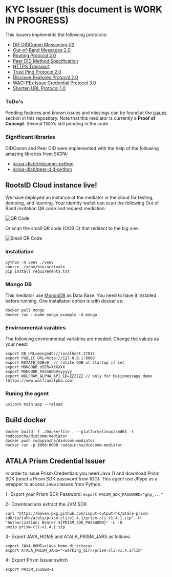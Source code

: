 # KYC Issuer (this document is WORK IN PROGRESS)


This Issuers implements the following protocols:

* [DIF DIDComm Messaging V2](https://identity.foundation/didcomm-messaging/spec/)
* [Out-of-Band Messages 2.0](https://identity.foundation/didcomm-messaging/spec/#out-of-band-messages)
* [Routing Protocol 2.0](https://identity.foundation/didcomm-messaging/spec/#routing-protocol-20)
* [Peer DID Method Specification](https://identity.foundation/peer-did-method-spec/)
* [HTTPS Transport](https://identity.foundation/didcomm-messaging/spec/#https)
* [Trust Ping Protocol 2.0](https://identity.foundation/didcomm-messaging/spec/#trust-ping-protocol-20)
* [Discover Features Protocol 2.0](https://identity.foundation/didcomm-messaging/spec/#discover-features-protocol-20)
* [WACI PEx Issue Credential Protocol 3.0]()
* [Shorten URL Protocol 1.0]()

### ToDo's
Pending features and known issues and missings can be found at the [issues]([issues](https://github.com/roots-id/didcomm-mediator/issues)) section in this repository.
Note that this mediator is currently a **Proof of Concept**. Several `TODO`'s still pending in the code.

### Significant libraries
DIDComm and Peer DID were implemented with the help of the following amazing libraries from SICPA:
* [sicpa-dlab/didcomm-python](https://github.com/sicpa-dlab/didcomm-python)
* [sicpa-dlab/peer-did-python](https://github.com/sicpa-dlab/peer-did-python)

## RootsID Cloud instance live!
We have deployed an instance of the mediator in the cloud for testing, demoing, and learning.
Your identity wallet can scan the following Out of Band invitation QR code and request mediation:

![QR Code](https://mediator.rootsid.cloud/oob_qrcode)

Or scan the small QR code (OOB D) that redirect to the big one:

![Small QR Code](https://mediator.rootsid.cloud/oob_small_qrcode)


### Installation
```
python -m venv ./venv 
source ./venv/bin/activate
pip install requirements.txt
```
### Mongo DB
This mediator use [MongoDB](https://www.mongodb.com) as Data Base. You need to have it installed before running. One installaton option is with docker as:
```
docker pull mongo
docker run --name mongo_example -d mongo
```

### Envirnomental varables
The following environmental variables are needed. Change the values as your need:
```
export DB_URL=mongodb://localhost:27017
export PUBLIC_URL=http://127.0.0.1:8000
export ROTATE_OOB=0  // rotate OOB at startup if set
export MONGODB_USER=XXXXXX
export MONGODB_PASSWORD=yyyyy
export WOLFRAM_ALPHA_API_ID=ZZZZZZ // only for basicmessage demo (https://www.wolframalpha.com)
```

### Runing the agent
```
uvicorn main:app --reload
```

## Build docker
```
docker build -f ./Dockerfile . --platform=linux/amd64 -t rodopincha/didcomm-mediator
docker push rodopincha/didcomm-mediator 
docker run -p 8000:8000 rodopincha/didcomm-mediator
```

## ATALA Prism Credential Issuer
In order to issue Prism Credentials you need Java 11 and download Prism SDK (need a Prism SDK password from IOG). This agent use JPype as a wrapper to access Java classes from Python. 

1- Export your Prism SDK Password: `export PRISM_SDK_PASSWORD="ghp_..."`

2- Download anx extract the JVM SDK
```
curl "https://maven.pkg.github.com/input-output-hk/atala-prism-sdk/io/iohk/atala/prism-cli/v1.4.1/prism-cli-v1.4.1.zip" -H "Authorization: Bearer ${PRISM_SDK_PASSWORD}" -L -O
unzip prism-cli-v1.4.1.zip
```
3- Export JAVA_HOME and ATALA_PRISM_JARS as follows:
```
export JAVA_HOME=<java_home_directory>
export ATALA_PRISM_JARS="<working_dir>/prism-cli-v1.4.1/lib"
```
4- Export Prism Issuer switch
```
export PRISM_ISSUER=1
```
